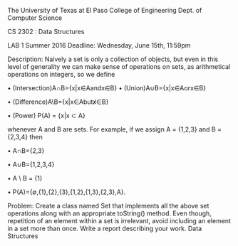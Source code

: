 
The University of Texas at El Paso College of Engineering Dept. of Computer Science

CS 2302 : Data Structures 

LAB 1 Summer 2016 Deadline: Wednesday, June 15th, 11:59pm

Description: Naively a set is only a collection of objects, but even in this level of generality we can make sense of operations on sets, as arithmetical operations on integers, so we define

• (Intersection)A∩B={x|x∈Aandx∈B} • (Union)A∪B={x|x∈Aorx∈B}

• (Difference)A\B={x|x∈Abutx̸∈B}

• (Power) P(A) = {x|x ⊂ A}

whenever A and B are sets. For example, if we assign A = {1,2,3} and B = {2,3,4} then

• A∩B={2,3}

• A∪B={1,2,3,4}

• A \ B = {1}

• P(A)={∅,{1},{2},{3},{1,2},{1,3},{2,3},A}.

Problem: Create a class named Set that implements all the above set operations along with an appropriate toString() method. Even though, repetition of an element within a set is irrelevant, avoid including an element in a set more than once. Write a report describing your work.
Data Structures

